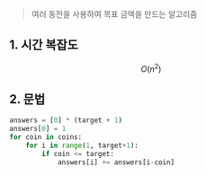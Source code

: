 > 여러 동전을 사용하여 목표 금액을 만드는 알고리즘
## 1. 시간 복잡도
$$O(n^2)$$
## 2. 문법
```python
answers = [0] * (target + 1)
answers[0] = 1
for coin in coins:
	for i in range(1, target+1):
		if coin <= target:
			answers[i] += answers[i-coin]
```